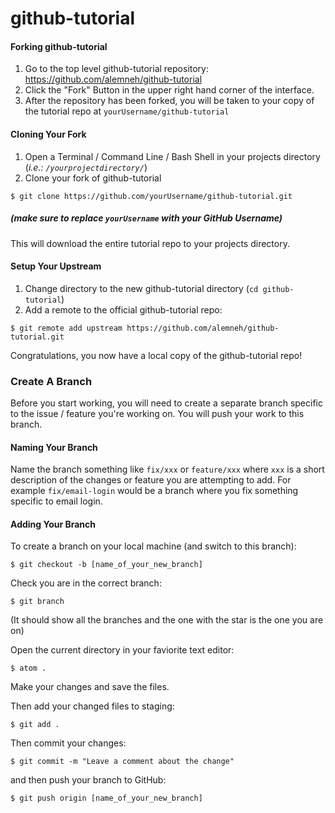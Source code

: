 # github-tutorial


#### Forking github-tutorial

1. Go to the top level github-tutorial repository: <https://github.com/alemneh/github-tutorial>
2. Click the "Fork" Button in the upper right hand corner of the interface.
3. After the repository has been forked, you will be taken to your copy of the tutorial repo at `yourUsername/github-tutorial`

#### Cloning Your Fork

1. Open a Terminal / Command Line / Bash Shell in your projects directory (_i.e.: `/yourprojectdirectory/`_)
2. Clone your fork of github-tutorial

```shell
$ git clone https://github.com/yourUsername/github-tutorial.git
```

##### (make sure to replace `yourUsername` with your GitHub Username)

This will download the entire tutorial repo to your projects directory.

#### Setup Your Upstream

1. Change directory to the new github-tutorial directory (`cd github-tutorial`)
2. Add a remote to the official github-tutorial repo:

```shell
$ git remote add upstream https://github.com/alemneh/github-tutorial.git
```

Congratulations, you now have a local copy of the github-tutorial repo!

### Create A Branch

Before you start working, you will need to create a separate branch specific to the issue / feature you're working on. You will push your work to this branch.

#### Naming Your Branch

Name the branch something like `fix/xxx` or `feature/xxx` where `xxx` is a short description of the changes or feature you are attempting to add. For example `fix/email-login` would be a branch where you fix something specific to email login.

#### Adding Your Branch

To create a branch on your local machine (and switch to this branch):

```shell
$ git checkout -b [name_of_your_new_branch]
```

Check you are in the correct branch:

```shell
$ git branch
```
(It should show all the branches and the one with the star is the one you are on)

Open the current directory in your faviorite text editor:

```shell
$ atom .
```
Make your changes and save the files.

Then add your changed files to staging:

```shell
$ git add .
```

Then commit your changes:

```shell
$ git commit -m "Leave a comment about the change"
```
and then push your branch to GitHub:

```shell
$ git push origin [name_of_your_new_branch]
```
